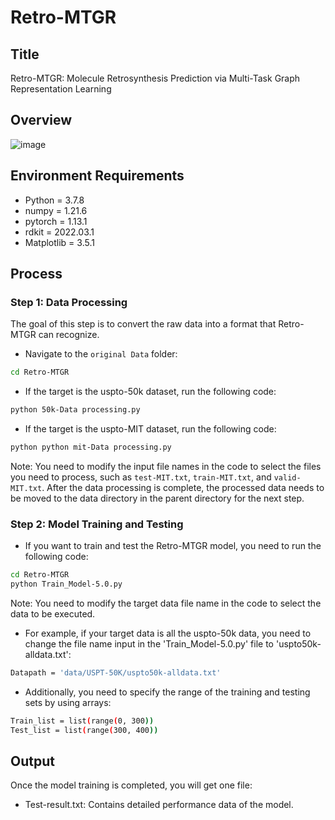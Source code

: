 # Retro-MTGR

## Title
Retro-MTGR: Molecule Retrosynthesis Prediction via Multi-Task Graph Representation Learning

## Overview

 ![image](https://github.com/zpczaizheli/Retro-MTGR/assets/47655168/ccc99491-49fc-4c5b-ad34-94a3c75bffb3)

## Environment Requirements
- Python = 3.7.8
- numpy = 1.21.6
- pytorch = 1.13.1
- rdkit = 2022.03.1
- Matplotlib = 3.5.1

## Process
### Step 1: Data Processing
The goal of this step is to convert the raw data into a format that Retro-MTGR can recognize.  
- Navigate to the `original Data` folder:
```bash
cd Retro-MTGR
```
- If the target is the uspto-50k dataset, run the following code:
```bash
python 50k-Data processing.py
```
- If the target is the uspto-MIT dataset, run the following code:
```bash
python python mit-Data processing.py
```
Note: You need to modify the input file names in the code to select the files you need to process, such as `test-MIT.txt`, `train-MIT.txt`, and `valid-MIT.txt`.
After the data processing is complete, the processed data needs to be moved to the data directory in the parent directory for the next step.

### Step 2: Model Training and Testing
- If you want to train and test the Retro-MTGR model, you need to run the following code:
```bash
cd Retro-MTGR
python Train_Model-5.0.py
```
Note: You need to modify the target data file name in the code to select the data to be executed.
- For example, if your target data is all the uspto-50k data, you need to change the file name input in the 'Train_Model-5.0.py' file to 'uspto50k-alldata.txt':
```bash
Datapath = 'data/USPT-50K/uspto50k-alldata.txt'
```
- Additionally, you need to specify the range of the training and testing sets by using arrays:

```bash
Train_list = list(range(0, 300))
Test_list = list(range(300, 400))
```
## Output
Once the model training is completed, you will get one file:

- Test-result.txt: Contains detailed performance data of the model.



